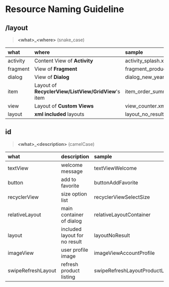 # Resource Naming Guideline

## /layout
> **\<what>\_\<where>** (snake_case)

| what          | where                                               | sample                        |
| :------------ | :-------------------------------------------------- | :---------------------------- |
| activity      | Content View of **Activity**                        | activity_splash.xml           |
| fragment      | View of **Fragment**                                | fragment_product_detail.xml   |
| dialog        | View of **Dialog**                                  | dialog_new_year_promotion.xml |
| item          | Layout of **RecyclerView/ListView/GridView**'s item | item_order_summary.xml        |
| view          | Layout of **Custom Views**                          | view_counter.xml              |
| layout        | **xml included** layouts                            | layout_no_result.xml          |


## id
> **\<what>\_\<description>** (camelCase)

| what               | description                   | sample                                    |
| :----------------- | :---------------------------- | :---------------------------------------- |
| textView           | welcome message               | textViewWelcome                           |
| button             | add to favorite               | buttonAddFavorite                         |
| recyclerView       | size option list              | recyclerViewSelectSize                    |
| relativeLayout     | main container of dialog      | relativeLayoutContainer                   |
| layout             | included layout for no result | layoutNoResult                            |
| imageView          | user profile image            | imageViewAccountProfile                   |
| swipeRefreshLayout | refresh product listing       | swipeRefreshLayoutProductList             |
